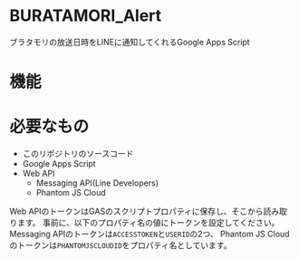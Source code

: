 # BURATAMORI_Alert
ブラタモリの放送日時をLINEに通知してくれるGoogle Apps Script

# 機能

# 必要なもの
* このリポジトリのソースコード
* Google Apps Script
* Web API
  * Messaging API(Line Developers)
  * Phantom JS Cloud

Web APIのトークンはGASのスクリプトプロパティに保存し、そこから読み取ります。
事前に、以下のプロパティ名の値にトークンを設定してください。
Messaging APIのトークンは`ACCESSTOKEN`と`USERID`の2つ、
Phantom JS Cloudのトークンは`PHANTOMJSCLOUDID`をプロパティ名としています。

